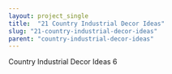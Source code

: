 ```yaml
---
layout: project_single
title:  "21 Country Industrial Decor Ideas"
slug: "21-country-industrial-decor-ideas"
parent: "country-industrial-decor-ideas"
---
```

Country Industrial Decor Ideas 6